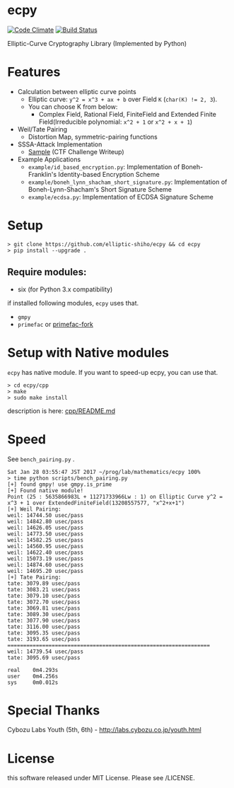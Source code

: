 # ecpy
[![Code Climate](https://codeclimate.com/github/elliptic-shiho/ecpy/badges/gpa.svg)](https://codeclimate.com/github/elliptic-shiho/ecpy)
[![Build Status](http://travis-ci.org/elliptic-shiho/ecpy.svg?branch=master)](https://travis-ci.org/elliptic-shiho/ecpy)

Elliptic-Curve Cryptography Library (Implemented by Python)

# Features
* Calculation between elliptic curve points
  - Elliptic curve\: `y^2 = x^3 + ax + b` over Field `K` (`char(K) != 2, 3`).
  - You can choose K from below:
    + Complex Field, Rational Field, FiniteField and Extended Finite Field(Irreducible polynomial: `x^2 + 1` or `x^2 + x + 1`)
* Weil/Tate Pairing
  - Distortion Map, symmetric-pairing functions
* SSSA-Attack Implementation
  - [Sample](https://gist.github.com/elliptic-shiho/40d42dbab87065e06d6c473ef93e244e) (CTF Challenge Writeup)
* Example Applications
  - `example/id_based_encryption.py`: Implementation of Boneh-Franklin's Identity-based Encryption Scheme
  - `example/boneh_lynn_shacham_short_signature.py`: Implementation of Boneh-Lynn-Shacham's Short Signature Scheme
  - `example/ecdsa.py`: Implementation of ECDSA Signature Scheme

# Setup

```
> git clone https://github.com/elliptic-shiho/ecpy && cd ecpy
> pip install --upgrade .
```

## Require modules:
* six (for Python 3.x compatibility)

if installed following modules, `ecpy` uses that.

* `gmpy`
* `primefac` or [primefac-fork](https://github.com/elliptic-shiho/primefac-fork/)

# Setup with Native modules
`ecpy` has native module. If you want to speed-up ecpy, you can use that.

```
> cd ecpy/cpp
> make
> sudo make install
```

description is here: [cpp/README.md](cpp/README.md)

# Speed
See `bench_pairing.py` .

```
Sat Jan 28 03:55:47 JST 2017 ~/prog/lab/mathematics/ecpy 100%
> time python scripts/bench_pairing.py
[+] found gmpy! use gmpy.is_prime
[+] Found native module!
Point (25 : 5635866983L + 11271733966Lw : 1) on Elliptic Curve y^2 = x^3 + 1 over ExtendedFiniteField(13208557577, "x^2+x+1")
[+] Weil Pairing: 
weil: 14744.50 usec/pass
weil: 14842.80 usec/pass
weil: 14626.05 usec/pass
weil: 14773.50 usec/pass
weil: 14582.25 usec/pass
weil: 14560.95 usec/pass
weil: 14622.40 usec/pass
weil: 15073.19 usec/pass
weil: 14874.60 usec/pass
weil: 14695.20 usec/pass
[+] Tate Pairing: 
tate: 3079.89 usec/pass
tate: 3083.21 usec/pass
tate: 3079.10 usec/pass
tate: 3072.70 usec/pass
tate: 3069.81 usec/pass
tate: 3089.30 usec/pass
tate: 3077.90 usec/pass
tate: 3116.00 usec/pass
tate: 3095.35 usec/pass
tate: 3193.65 usec/pass
================================================================
weil: 14739.54 usec/pass
tate: 3095.69 usec/pass

real    0m4.293s
user    0m4.256s
sys     0m0.012s
```

# Special Thanks
Cybozu Labs Youth (5th, 6th) - http://labs.cybozu.co.jp/youth.html

# License
this software released under MIT License. Please see /LICENSE.

